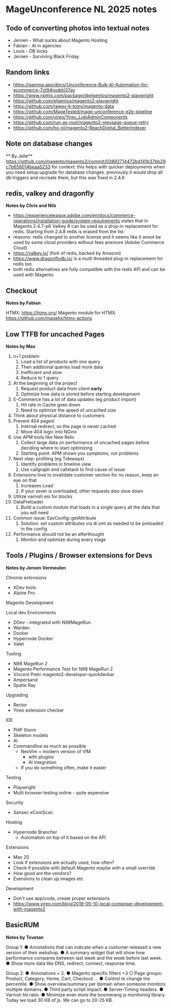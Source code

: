 # MageUnconference NL 2025 notes

## Todo of converting photos into textual notes
- Jeroen - What sucks about Magento Hosting
- Fabian - AI in agencies
- Louis - DB locks
- Jeroen - Surviving Black Friday

## Random links
- https://gamma.app/docs/Unconference-Bulk-AI-Automation-for-ecommerce-7zt94txqbhl37ay
- https://www.npmjs.com/package/@elgentos/magento2-playwright
- https://github.com/elgentos/magento2-playwright
- https://github.com/rajeev-k-tomy/magento-data
- https://github.com/MageTested/mage-unconference-e2e-pipeline
- https://github.com/yireo/Yireo_LokiAdminComponents
- https://github.com/run-as-root/magento2-message-queue-retry
- https://github.com/ho-nl/magento2-ReachDigital_BetterIndexer

## Note on database changes
** By Jelle**
https://github.com/magento/magento2/commit/03892714472bd141b37bb29c7b658014beaa5233
for context: this helps with quicker deployments when you need setup:upgrade for database changes. previously it would drop all db triggers and recreate them, but this was fixed in 2.4.6

## redis, valkey and dragonfly
**Notes by Chris and Nils**

- https://experienceleague.adobe.com/en/docs/commerce-operations/installation-guide/system-requirements states that  in Magento 2.4.7-p6 Valkey 8 can be used as a drop-in replacement for redis. Starting from 2.4.8 redis is erased from the list
- reasons: redis changed to another license and it seems like it annot be used by some cloud providers without fees anxmore (Adobe Commerce Cloud)
- https://valkey.io/ (fork of redis, backed by Amazon)
- https://www.dragonflydb.io/ is a multi threaded plug-in replacement for redis too
- both redis alternatives are fully compatible with the redis API and can be used with Magento

## Checkout
**Notes by Fabian**

HTMX: https://htmx.org/ 
Magento module for HTMX: https://github.com/magehx/htmx-actions

## Low TTFB for uncached Pages
**Notes by Max**

1. n+1 problem
    1. Load a list of products with one query
    2. Then additional queries load more data
    3. Inefficient and slow
    4. Reduce to 1 query
2. At the beginning of the project
    1. Request product data from client **early**
    2. Optimize how data is stored before starting development
3. E-Commerce has a lot of data updates (eg product import)
    1. Hit rate in Cache goes down
    2. Need to optimize the speed of uncached size
4. Think about physical distance to customers
5. Prevent 404 pages!
    1. Internal redirect, so the page is never cached
    2. Move 404 logic into NGinx
6. Use APM tools like New Relic
    1. Collect large data on performance of uncached pages before deciding where to start optimizing
    2. Starting point: APM shows you symptoms, not problems
7. Next step: profiling (eg Tideways)
    1. Identify problems in timeline view
    2. Use callgraph  and callstack to find cause of issue
8. Extensions love to invalidate customer section for no reason, keep an eye on that
    1. Increases Load
    2. If your sever is overloaded, other requests also slow down
9. Utilize varnish esi for blocks
10. DataPreloader
    1. Build a custom module that loads in a single query all the data that you will need
11. Common issue: EavConfig::getAttribute
    1. Solution: set custom attributes via di.xml as needed to be preloaded in the config
12. Performance should not be an afterthought 
    1. Monitor and optimize during every stage

## Tools / Plugins / Browser extensions for Devs
**Notes by Jeroen Vermeulen**

Chrome extensions
- XDev tools
- Alpine Pro 

Magento Development

Local dev Environments
- DDev - integrated with N98MageRun
- Warden
- Docker
- Hypernode Docker
- Valet

Tooling
- N98 MageRun 2
- Magento Performance Test for N98 MageRun 2
- Vincent Pietri magento2-developer-quickdevbar
- Ampersand
- Spatie Ray

Upgrading
- Rector
- Yireo extension checker

IDE
- PHP Storm
- Skeleton models
- AI
- Commandline as much as possible
  - NeoVim = modern version of VIM
    - with plugins
    - AI integration
  - If you do something often, make it easier

Testing
- Playwright
- Multi browser testing online - quite expensive

Security
- Sansec eComScan

Hosting
- Hypernode Brancher
  - Automation on top of it based on the API

Extensions
- Max 20
- Look if extensions are actually used, how often?
- Check if possible with default Magento maybe with a small override
- How good are the vendors?
- Exensions to clean up images etc

Development
- Don't use app/code, create proper extensions
- https://www.yireo.com/blog/2019-05-10-local-composer-development-with-magento2

## BasicRUM
**Notes by Tsvetan**

Group 1:
● Annotations that can indicate when a customer released a new version of their
webshop.
● A summary widget that will show how performance compares between last week and
the week before last week.
● Show more data like DNS, redirect, connect, response time.

Group 2:
● Annotations + 2.
● Magento specific filters +3
○ Page groups: Product, Category, Home, Cart, Checkout …
● Control to change the percentile.
● Show overview/summary per domain when someone monitors multiple domains.
● Third party script impact.
● Server-Timing headers.
● Varnish hit ratio.
● Minimize even more the boomerang js monitoring library. Today we load 30 KB of js. We can go to 20-25 KB.



